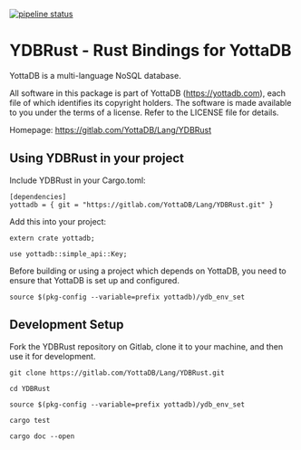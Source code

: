 [![pipeline status](https://gitlab.com/YottaDB/Lang/YDBRust/badges/master/pipeline.svg)](https://gitlab.com/YottaDB/Lang/YDBRust/commits/master)


# YDBRust - Rust Bindings for YottaDB

YottaDB is a multi-language NoSQL database. 

All software in this package is part of YottaDB (https://yottadb.com), each
file of which identifies its copyright holders. The software is made available
to you under the terms of a license. Refer to the LICENSE file for details.

Homepage: https://gitlab.com/YottaDB/Lang/YDBRust

## Using YDBRust in your project

Include YDBRust in your Cargo.toml:

```
[dependencies]
yottadb = { git = "https://gitlab.com/YottaDB/Lang/YDBRust.git" }

```

Add this into your project:

```
extern crate yottadb;

use yottadb::simple_api::Key;

```

Before building or using a project which depends on YottaDB, you need to ensure that YottaDB is set up and configured.

```
source $(pkg-config --variable=prefix yottadb)/ydb_env_set

```

## Development Setup

Fork the YDBRust repository on Gitlab, clone it to your machine, and then use it for development.

```
git clone https://gitlab.com/YottaDB/Lang/YDBRust.git

cd YDBRust

source $(pkg-config --variable=prefix yottadb)/ydb_env_set

cargo test

cargo doc --open

```
